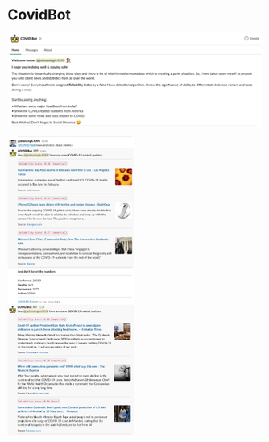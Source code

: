 # CovidBot

![Home](Screenshots/Home.png)

<img src="Screenshots/news-stats-us.png" height="40%" width="50%">

<img src="Screenshots/news-india.png" height="30%" width="50%">
